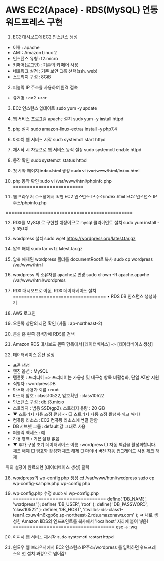 # AWS EC2(Apace) - RDS(MySQL) 연동 워드프레스 구현 
1. EC2 대시보드에 EC2 인스턴스 생성
- 이름 : apache
- AMI : Amazon Linux 2
- 인스턴스 유형 : t2.micro
- 키페어(로그인) : 기존의 키 페어 사용
- 네트워크 설정 : 기존 보안 그룹 선택(ssh, web)
- 스토리지 구성 : 8GiB

2. 퍼블릭 IP 주소를 사용하여 원격 접속
- 유저명 : ec2-user

3. EC2 인스턴스 업데이트
sudo yum -y update

4. 웹 서비스 프로그램 apache 설치
sudo yum -y install httpd

5. php 설치
sudo amazon-linux-extras install -y php7.4

6. 아파치 웹 서비스 시작
sudo systemctl start httpd

7. 재시작 시 자동으로 웹 서비스 동작 설정
sudo systemctl enable httpd

8. 동작 확인
sudo systemctl status httpd

9. 첫 시작 페이지 index.html 생성
sudo vi /var/www/html/index.html

10. php 동작 확인
sudo vi /var/www/html/phpinfo.php
=========================
<?php
	phpinfo();
?>

11. 웹 브라우저 주소창에서 확인
EC2 인스턴스 IP주소/index.html
EC2 인스턴스 IP주소/phpinfo.php

=============================================

12. RDS를 MySQL로 구현할 예정이므로 mysql 클라이언트 설치
sudo yum install -y mysql

13.  wordpress 설치
sudo wget https://wordpress.org/latest.tar.gz

14. 압축 해제
sudo tar xvfz latest.tar.gz

15. 압축 해제된 wordpress 폴더를 documentRoot로 복사
sudo cp wordpress /var/www/html

16. wordpress 의 소유자를 apache로 변경
sudo chown -R apache.apache /var/www/html/wordpress

17. RDS 대시보드로 이동, RDS 데이터베이스 설치
=================================
▪ RDS DB 인스턴스 생성하기
1. AWS 로그인
2. 오른쪽 상단의 리전 확인 (서울 : ap-northeast-2)
3. 콘솔 홈 왼쪽 검색창에 RDS를 검색
4. Amazon RDS 대시보드 왼쪽 항목에서 [데이터베이스] -> [데이터베이스 생성]
5. 데이터베이스 옵션 설정
- 표준 생성
- 엔진 옵션 : MySQL
- 템플릿 : 프리티어
  => 프리티어는 가용성 및 내구성 항목 비활성화, 단일 AZ만 지원
- 식별자 : wordpressDB
- 마스터 사용자 이름 : root
- 마스터 암호 : class10522, 암호확인 : class10522
- 인스턴스 구성 : db.t3.micro
- 스토리지 : 범용 SSD(gp2), 스토리지 용량 : 20 GiB
- ▼ 스토리지 자동 조정 펼침 -> □ 스토리지 자동 조정 활성화 체크 해제!
- 컴퓨팅 리소스 : EC2 컴퓨팅 리소스에 연결 안함
- DB 서브넷 그룹 : default 값 그대로 사용
- 퍼블릭 엑세스 : 예
- 가용 영역 : 기본 설정 없음
- ▼ 추가 구성
  초기 데이터베이스 이름 : wordpress
  □ 자동 백업을 활성화합니다. 체크 해제
  □ 암호화 활성화 체크 해제
  □ 마이너 버전 자동 업그레이드 사용 체크 해제

위의 설정이 완료되면 [데이터베이스 생성] 클릭

18. wordpress의 wp-config.php 생성
cd /var/www/html/wodpress
sudo cp wp-config-sample.php wp-config.php

19. wp-config.php 수정
sudo vi wp-config.php
=================================
define( 'DB_NAME', 'wordpress' );
define( 'DB_USER', 'root' );
define( 'DB_PASSWORD', 'class10522' );
define( 'DB_HOST', 'itwillbs-rds-class1-team1.cxuw4m6kgp6q.ap-northeast-2.rds.amazonaws.com' );
=> 새로 생성한 Amazon RDS의 엔드포인트를 복사해서 'localhost' 자리에 붙여 넣음!
====================================
esc -> :wq

20. 아파치 웹 서비스 재시작
sudo systemctl restart httpd

21. 윈도우 웹 브라우저에서 EC2 인스턴스 IP주소/wordpress 를 입력하면 워드프레스의 첫 설치 과정으로 넘어감!

